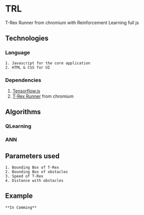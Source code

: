 # TRL
T-Rex Runner from chromium with Reinforcement Learning full js

## Technologies

### Language
	1. Javascript for the core application
	2. HTML & CSS for UI

### Dependencies
1. [Tensorflow.js](https://js.tensorflow.org)
2. [T-Rex Runner](https://cs.chromium.org/chromium/src/components/neterror/resources/offline.js?q=t-rex+package:%5Echromium$&dr=C&l=7) from chromium

## Algorithms
### QLearning
### ANN	

## Parameters used
	1. Bounding Box of T-Rex
	2. Bounding Box of obstacles
	3. Speed of T-Rex
	4. Distance with obstacles

## Example
	**In Comming**